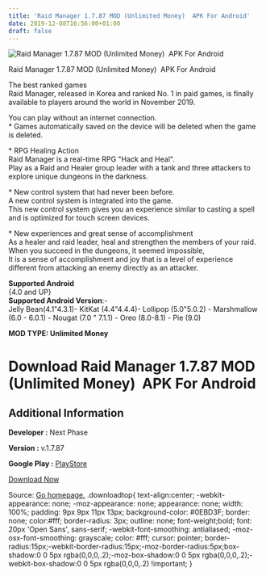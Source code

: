 ```yaml
---
title: 'Raid Manager 1.7.87 MOD (Unlimited Money)  APK For Android'
date: 2019-12-08T16:56:00+01:00
draft: false
---
```


![Raid Manager 1.7.87 MOD (Unlimited Money)  APK For Android](https://i0.wp.com/apkhome.net/wp-content/uploads/2019/12/Raid-Manager.png "Raid Manager 1.7.87 MOD (Unlimited Money)  APK For Android")

  

Raid Manager 1.7.87 MOD (Unlimited Money)  APK For Android

The best ranked games  
Raid Manager, released in Korea and ranked No. 1 in paid games, is finally available to players around the world in November 2019.

You can play without an internet connection.  
\* Games automatically saved on the device will be deleted when the game is deleted.

\* RPG Healing Action  
Raid Manager is a real-time RPG "Hack and Heal".  
Play as a Raid and Healer group leader with a tank and three attackers to explore unique dungeons in the darkness.

\* New control system that had never been before.  
A new control system is integrated into the game.  
This new control system gives you an experience similar to casting a spell and is optimized for touch screen devices.

\* New experiences and great sense of accomplishment  
As a healer and raid leader, heal and strengthen the members of your raid.  
When you succeed in the dungeons, it seemed impossible,  
It is a sense of accomplishment and joy that is a level of experience different from attacking an enemy directly as an attacker.

**Supported Android**  
{4.0 and UP}  
**Supported Android Version**:-  
Jelly Bean(4.1"4.3.1)- KitKat (4.4"4.4.4)- Lollipop (5.0"5.0.2) - Marshmallow (6.0 - 6.0.1) - Nougat (7.0 " 7.1.1) - Oreo (8.0-8.1) - Pie (9.0)

**MOD TYPE: Unlimited Money**

Download Raid Manager 1.7.87 MOD (Unlimited Money)  APK For Android
====================================================================

Additional Information
----------------------

**Developer :** Next Phase

**Version :** v.1.7.87

**Google Play :** [PlayStore](https://play.google.com/store/apps/details?id=com.NextPhase.RaidManager)

  

[Download Now](https://store4app.co/post/raid-manager-1-7-87-mod-unlimited-money-apk-for-android_1575820379)

  
Source: [Go homepage.](https://store4app.co/post/raid-manager-1-7-87-mod-unlimited-money-apk-for-android_1575820379) .downloadtop{ text-align:center; -webkit-appearance: none; -moz-appearance: none; appearance: none; width: 100%; padding: 9px 9px 11px 13px; background-color: #0EBD3F; border: none; color:#fff; border-radius: 3px; outline: none; font-weight;bold; font: 20px 'Open Sans', sans-serif; -webkit-font-smoothing: antialiased; -moz-osx-font-smoothing: grayscale; color: #fff; cursor: pointer; border-radius:15px;-webkit-border-radius:15px;-moz-border-radius:5px;box-shadow:0 0 5px rgba(0,0,0,.2);-moz-box-shadow:0 0 5px rgba(0,0,0,.2);-webkit-box-shadow:0 0 5px rgba(0,0,0,.2) !important; }